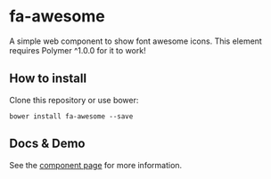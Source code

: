 # fa-awesome

A simple web component to show font awesome icons.
This element requires Polymer ^1.0.0 for it to work!

## How to install

Clone this repository or use bower:

`bower install fa-awesome --save`

## Docs & Demo

See the [component page](http://pkaske.github.io/fa-awesome) for more information.

